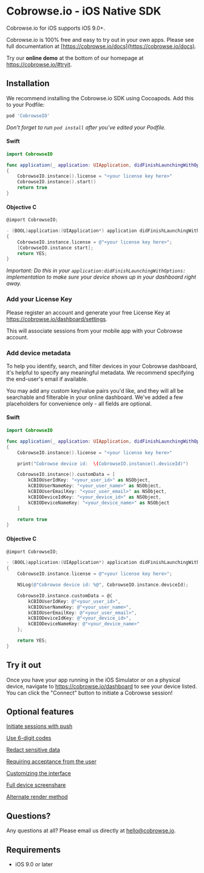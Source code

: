 # Cobrowse.io - iOS Native SDK

Cobrowse.io for iOS supports iOS 9.0+.

Cobrowse.io is 100% free and easy to try out in your own apps. Please see full documentation at [https://cobrowse.io/docs](https://cobrowse.io/docs).

Try our **online demo** at the bottom of our homepage at <https://cobrowse.io/#tryit>.

## Installation

We recommend installing the Cobrowse.io SDK using Cocoapods. Add this to your Podfile:

```ruby
pod 'CobrowseIO'
```

*Don't forget to run `pod install` after you've edited your Podfile.*

#### Swift
```swift
import CobrowseIO

func application(_ application: UIApplication, didFinishLaunchingWithOptions launchOptions: [UIApplicationLaunchOptionsKey: Any]?) -> Bool
{
    CobrowseIO.instance().license = "<your license key here>"
    CobrowseIO.instance().start()
    return true
}
```

#### Objective C
```objective-c
@import CobrowseIO;

- (BOOL)application:(UIApplication*) application didFinishLaunchingWithOptions:(NSDictionary*) launchOptions
{
    CobrowseIO.instance.license = @"<your license key here>";
    [CobrowseIO.instance start];
    return YES;
}
```
*Important: Do this in your `application:didFinishLaunchingWithOptions:` implementation to make sure your device shows up in your dashboard right away.*

### Add your License Key

Please register an account and generate your free License Key at <https://cobrowse.io/dashboard/settings>.

This will associate sessions from your mobile app with your Cobrowse account.

### Add device metadata

To help you identify, search, and filter devices in your Cobrowse dashboard, it's helpful to specify any meaningful metadata. We recommend specifying the end-user's email if available.

You may add any custom key/value pairs you'd like, and they will all be searchable and filterable in your online dashboard. We've added a few placeholders for convenience only - all fields are optional.

#### Swift
```swift
import CobrowseIO

func application(_ application: UIApplication, didFinishLaunchingWithOptions launchOptions: [UIApplicationLaunchOptionsKey: Any]?) -> Bool
{
    CobrowseIO.instance().license = "<your license key here>"

    print("Cobrowse device id:  \(CobrowseIO.instance().deviceId)")

    CobrowseIO.instance().customData = [
        kCBIOUserIdKey: "<your_user_id>" as NSObject,
        kCBIOUserNameKey: "<your_user_name>" as NSObject,
        kCBIOUserEmailKey: "<your_user_email>" as NSObject,
        kCBIODeviceIdKey: "<your_device_id>" as NSObject,
        kCBIODeviceNameKey: "<your_device_name>" as NSObject
    ]

    return true
}
```

#### Objective C
```objective-c
@import CobrowseIO;

- (BOOL)application:(UIApplication*) application didFinishLaunchingWithOptions:(NSDictionary*) launchOptions
{
    CobrowseIO.instance.license = @"<your license key here>";

    NSLog(@"Cobrowse device id: %@", CobrowseIO.instance.deviceId);

    CobrowseIO.instance.customData = @{
        kCBIOUserIdKey: @"<your_user_id>",
        kCBIOUserNameKey: @"<your_user_name>",
        kCBIOUserEmailKey: @"<your_user_email>",
        kCBIODeviceIdKey: @"<your_device_id>",
        kCBIODeviceNameKey: @"<your_device_name>"
    };

    return YES;
}
```

## Try it out

Once you have your app running in the iOS Simulator or on a physical device, navigate to <https://cobrowse.io/dashboard> to see your device listed. You can click the "Connect" button to initiate a Cobrowse session!

## Optional features

[Initiate sessions with push](./docs/initiate-with-push.md)

[Use 6-digit codes](./docs/user-generated-codes.md)

[Redact sensitive data](./docs/redact-sensitive-data.md)

[Requiring acceptance from the user](./docs/require-user-consent.md)

[Customizing the interface](./docs/customizing-the-interface.md)

[Full device screenshare](./docs/full-device-screenshare.md)

[Alternate render method](./docs/alternate-render-method.md)

## Questions?
Any questions at all? Please email us directly at [hello@cobrowse.io](mailto:hello@cobrowse.io).

## Requirements

* iOS 9.0 or later
